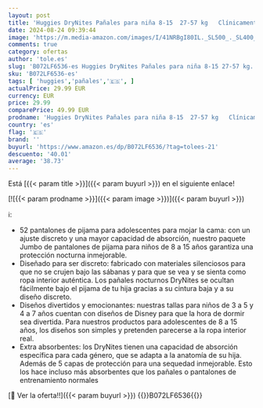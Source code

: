 ```yaml
---
layout: post
title: 'Huggies DryNites Pañales para niña 8-15  27-57 kg   Clínicamente probado con 5 capas de máxima protección nocturna  4 packs de 13  Total 52 pañales desechables de noche'
date: 2024-08-24 09:39:44
image: 'https://m.media-amazon.com/images/I/41NRBgI80IL._SL500_._SL400_.jpg'
comments: true
category: ofertas
author: 'tole.es'
slug: 'B072LF6536-es Huggies DryNites Pañales para niña 8-15 27-57 kg...'
sku: 'B072LF6536-es'
tags: [ 'huggies','pañales','🇪🇸', ]
actualPrice: 29.99 EUR
currency: EUR
price: 29.99
comparePrice: 49.99 EUR
prodname: 'Huggies DryNites Pañales para niña 8-15  27-57 kg   Clínicamente probado con 5 capas de máxima protección nocturna  4 packs de 13  Total 52 pañales desechables de noche'
country: 'es'
flag: '🇪🇸'
brand: ''
buyurl: 'https://www.amazon.es/dp/B072LF6536/?tag=tolees-21'
descuento: '40.01'
average: '38.73'
---
```


Está [{{< param title >}}]({{< param buyurl >}}) en el siguiente enlace!

[![{{< param prodname >}}]({{< param image >}})]({{< param buyurl >}})

ℹ️:

- 52 pantalones de pijama para adolescentes para mojar la cama: con un ajuste discreto y una mayor capacidad de absorción, nuestro paquete Jumbo de pantalones de pijama para niños de 8 a 15 años garantiza una protección nocturna inmejorable.
- Diseñado para ser discreto: fabricado con materiales silenciosos para que no se crujen bajo las sábanas y para que se vea y se sienta como ropa interior auténtica. Los pañales nocturnos DryNites se ocultan fácilmente bajo el pijama de tu hija gracias a su cintura baja y a su diseño discreto.
- Diseños divertidos y emocionantes: nuestras tallas para niños de 3 a 5 y 4 a 7 años cuentan con diseños de Disney para que la hora de dormir sea divertida. Para nuestros productos para adolescentes de 8 a 15 años, los diseños son simples y pretenden parecerse a la ropa interior real.
- Extra absorbentes: los DryNites tienen una capacidad de absorción específica para cada género, que se adapta a la anatomía de su hija. Además de 5 capas de protección para una sequedad inmejorable. Esto los hace incluso más absorbentes que los pañales o pantalones de entrenamiento normales

[🛒 Ver la oferta!!]({{< param buyurl >}})
{{<world>}}B072LF6536{{</world>}}
